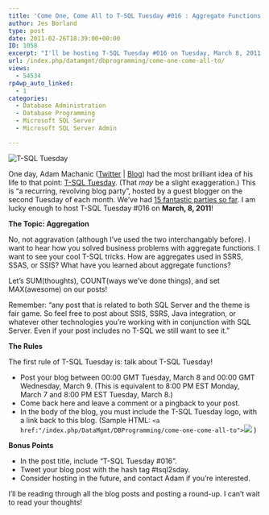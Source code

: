 ```yaml
---
title: 'Come One, Come All to T-SQL Tuesday #016 : Aggregate Functions'
author: Jes Borland
type: post
date: 2011-02-26T18:39:00+00:00
ID: 1058
excerpt: "I'll be hosting T-SQL Tuesday #016 on Tuesday, March 8, 2011. Join the blog party!"
url: /index.php/datamgmt/dbprogramming/come-one-come-all-to/
views:
  - 54534
rp4wp_auto_linked:
  - 1
categories:
  - Database Administration
  - Database Programming
  - Microsoft SQL Server
  - Microsoft SQL Server Admin

---
```

![T-SQL Tuesday][1]
  
One day, Adam Machanic ([Twitter][2] | [Blog][3]) had the most brilliant idea of his life to that point: [T-SQL Tuesday][4]. (That _may_ be a slight exaggeration.) This is &#8220;a recurring, revolving blog party&#8221;, hosted by a guest blogger on the second Tuesday of each month. We&#8217;ve had [15 fantastic parties so far][5]. I am lucky enough to host T-SQL Tuesday #016 on **March, 8, 2011**! 

**The Topic: Aggregation**

No, not aggravation (although I&#8217;ve used the two interchangably before). I want to hear how you solved business problems with aggregate functions. I want to see your cool T-SQL tricks. How are aggregates used in SSRS, SSAS, or SSIS? What have you learned about aggregate functions? 

Let&#8217;s SUM(thoughts), COUNT(ways we&#8217;ve done things), and set MAX(awesome) on our posts! 

Remember: &#8220;any post that is related to both SQL Server and the theme is fair game. So feel free to post about SSIS, SSRS, Java integration, or whatever other technologies you&#8217;re working with in conjunction with SQL Server. Even if your post includes no T-SQL we still want to see it.&#8221; 

**The Rules** 

The first rule of T-SQL Tuesday is: talk about T-SQL Tuesday! 

  * Post your blog between 00:00 GMT Tuesday, March 8 and 00:00 GMT Wednesday, March 9. (This is equivalent to 8:00 PM EST Monday, March 7 and 8:00 PM EST Tuesday, March 8.) 
  * Come back here and leave a comment or a pingback to your post. 
  * In the body of the blog, you must include the T-SQL Tuesday logo, with a link back to this blog. (Sample HTML: <code class="codespan"><a href:"/index.php/DataMgmt/DBProgramming/come-one-come-all-to"><img src="/wp-content/uploads/blogs/DataMgmt/olap_1.gif"></a></code> ) 

**Bonus Points** 

  * In the post title, include &#8220;T-SQL Tuesday #016&#8221;. 
  * Tweet your blog post with the hash tag #tsql2sday. 
  * Consider hosting in the future, and contact Adam if you&#8217;re interested. 

I&#8217;ll be reading through all the blog posts and posting a round-up. I can&#8217;t wait to read your thoughts!

 [1]: /wp-content/uploads/blogs/DataMgmt/olap_1.gif ""
 [2]: http://twitter.com/#!/AdamMachanic
 [3]: http://sqlblog.com/blogs/adam_machanic/
 [4]: http://sqlblog.com/blogs/adam_machanic/archive/2009/11/30/invitation-to-participate-in-t-sql-tuesday-001-date-time-tricks.aspx
 [5]: http://sqlblog.com/blogs/adam_machanic/archive/2010/12/07/a-year-of-tuesdays-t-sql-tuesday-meta-roundup.aspx